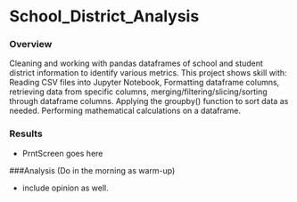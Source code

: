 # School_District_Analysis


### Overview

Cleaning and working with pandas dataframes of school and student district information to identify various metrics. This project shows skill with: Reading CSV files into Jupyter Notebook, Formatting dataframe columns, retrieving data from specific columns, merging/filtering/slicing/sorting through dataframe columns. Applying the groupby() function to sort data as needed. Performing mathematical calculations on a dataframe. 


### Results

- PrntScreen goes here


###Analysis (Do in the morning as warm-up)

- include opinion as well.
